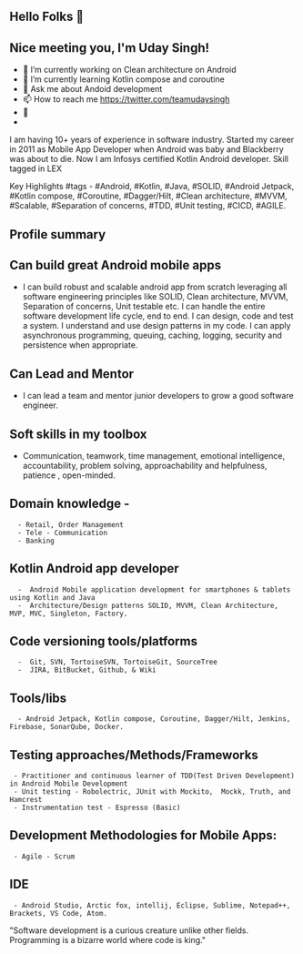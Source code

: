 
## Hello Folks 👋

## Nice meeting you, I'm Uday Singh!


- 🔭 I’m currently working on Clean architecture on Android
- 🌱 I’m currently learning Kotlin compose and coroutine 
- 💬 Ask me about Andoid development
- 📫 How to reach me https://twitter.com/teamudaysingh
- :call_me_hand:
-

I am having 10+ years of experience in software industry. Started my career in 2011 as Mobile App Developer when Android was baby and Blackberry was about to die. Now I am Infosys certified Kotlin Android developer. Skill tagged in LEX

Key Highlights #tags - #Android, #Kotlin, #Java, #SOLID, #Android Jetpack, #Kotlin compose, #Coroutine, #Dagger/Hilt, #Clean architecture, #MVVM, #Scalable, #Separation of concerns, #TDD, #Unit testing, #CICD, #AGILE. 

## Profile summary 

## Can build great Android mobile apps  
  -  I can build robust and scalable android app from scratch leveraging all software engineering principles 
     like SOLID, Clean architecture, MVVM, Separation of concerns, Unit testable etc. I can handle the entire 
     software development life cycle, end to end. I  can design, code and test a system. I understand and 
     use design patterns in my code.  I can apply asynchronous programming, queuing, caching, logging, 
     security and persistence when appropriate.

## Can Lead and Mentor
   - I can lead a team and mentor junior developers to grow a good software engineer.

## Soft skills in my toolbox 
  -  Communication, teamwork, time management, emotional intelligence, accountability, problem solving, 
     approachability and helpfulness, patience , open-minded.


## Domain knowledge -
      - Retail, Order Management
      - Tele - Communication
      - Banking

## Kotlin Android app developer
      -  Android Mobile application development for smartphones & tablets using Kotlin and Java
      -  Architecture/Design patterns SOLID, MVVM, Clean Architecture, MVP, MVC, Singleton, Factory. 

## Code versioning tools/platforms
      -  Git, SVN, TortoiseSVN, TortoiseGit, SourceTree
      -  JIRA, BitBucket, Github, & Wiki

## Tools/libs
      - Android Jetpack, Kotlin compose, Coroutine, Dagger/Hilt, Jenkins, Firebase, SonarQube, Docker.

## Testing approaches/Methods/Frameworks
     - Practitioner and continuous learner of TDD(Test Driven Development) in Android Mobile Development
     - Unit testing - Robolectric, JUnit with Mockito,  Mockk, Truth, and Hamcrest
     - Instrumentation test - Espresso (Basic)

## Development Methodologies for Mobile Apps:
     - Agile - Scrum

## IDE
     - Android Studio, Arctic fox, intellij, Eclipse, Sublime, Notepad++, Brackets, VS Code, Atom.

"Software development is a curious creature unlike other fields. Programming is a bizarre world where code is king."

